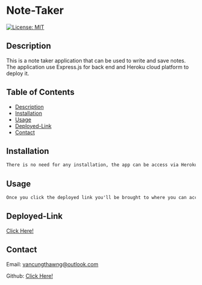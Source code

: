 # Note-Taker

[![License: MIT](https://img.shields.io/badge/License-MIT-yellow.svg)](https://opensource.org/licenses/MIT)

## Description

This is a note taker application that can be used to write and save notes. The application use Express.js for back end and Heroku cloud platform to deploy it.

## Table of Contents

- [Description](#description)
- [Installation](#installation)
- [Usage](#usage)
- [Deployed-Link](#deployed-link)
- [Contact](#contact)

## Installation

```md
There is no need for any installation, the app can be access via Heroku deployed link.
```

## Usage

```md
Once you click the deployed link you'll be brought to where you can access the app.
```

## Deployed-Link

[Click Here!](https://van-note-taker.herokuapp.com/)

## Contact

Email: vancungthawng@outlook.com

Github: [Click Here!](https://github.com/vanjungthawng)
